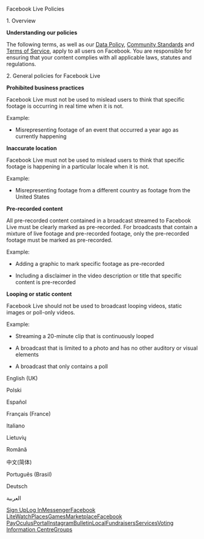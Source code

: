 Facebook Live Policies

1\. Overview

**Understanding our policies**

The following terms, as well as our [Data Policy](https://www.facebook.com/about/privacy/), [Community Standards](https://www.facebook.com/communitystandards/) and [Terms of Service](https://www.facebook.com/legal/terms), apply to all users on Facebook. You are responsible for ensuring that your content complies with all applicable laws, statutes and regulations.

2\. General policies for Facebook Live

**Prohibited business practices**

Facebook Live must not be used to mislead users to think that specific footage is occurring in real time when it is not.

Example:

*   Misrepresenting footage of an event that occurred a year ago as currently happening

**Inaccurate location**

Facebook Live must not be used to mislead users to think that specific footage is happening in a particular locale when it is not.

Example:

*   Misrepresenting footage from a different country as footage from the United States

**Pre-recorded content**

All pre-recorded content contained in a broadcast streamed to Facebook Live must be clearly marked as pre-recorded. For broadcasts that contain a mixture of live footage and pre-recorded footage, only the pre-recorded footage must be marked as pre-recorded.

Example:

*   Adding a graphic to mark specific footage as pre-recorded

*   Including a disclaimer in the video description or title that specific content is pre-recorded

**Looping or static content**

Facebook Live should not be used to broadcast looping videos, static images or poll-only videos.

Example:

*   Streaming a 20-minute clip that is continuously looped

*   A broadcast that is limited to a photo and has no other auditory or visual elements

*   A broadcast that only contains a poll

English (UK)

Polski

Español

Français (France)

Italiano

Lietuvių

Română

中文(简体)

Português (Brasil)

Deutsch

العربية

[Sign Up](https://www.facebook.com/reg/)[Log In](https://www.facebook.com/login/)[Messenger](https://l.facebook.com/l.php?u=https%3A%2F%2Fmessenger.com%2F&h=AT2QLQYnnYJpKTOWqIBvgKwGTV2qJZ7rXmvbqgXN81mdFQXnJ_DcO4f1RLlr6evab1jwQO9vd4Bl_o9D1WcYe0EAYYHPsGqfrVaFvA5DElV0886J9KjvefqmwPgYdnk1eilYL87MIwDdgG14i1MqLj62scwQiJx_I9NdTA)[Facebook Lite](https://www.facebook.com/lite/)[Watch](https://en-gb.facebook.com/watch/)[Places](https://www.facebook.com/places/)[Games](https://www.facebook.com/games/)[Marketplace](https://www.facebook.com/marketplace/)[Facebook Pay](https://pay.facebook.com/)[Oculus](https://l.facebook.com/l.php?u=https%3A%2F%2Fwww.oculus.com%2F&h=AT2QLQYnnYJpKTOWqIBvgKwGTV2qJZ7rXmvbqgXN81mdFQXnJ_DcO4f1RLlr6evab1jwQO9vd4Bl_o9D1WcYe0EAYYHPsGqfrVaFvA5DElV0886J9KjvefqmwPgYdnk1eilYL87MIwDdgG14i1MqLj62scwQiJx_I9NdTA)[Portal](https://portal.facebook.com/)[Instagram](https://l.facebook.com/l.php?u=https%3A%2F%2Fwww.instagram.com%2F&h=AT2QLQYnnYJpKTOWqIBvgKwGTV2qJZ7rXmvbqgXN81mdFQXnJ_DcO4f1RLlr6evab1jwQO9vd4Bl_o9D1WcYe0EAYYHPsGqfrVaFvA5DElV0886J9KjvefqmwPgYdnk1eilYL87MIwDdgG14i1MqLj62scwQiJx_I9NdTA)[Bulletin](https://www.bulletin.com/)[Local](https://www.facebook.com/local/lists/245019872666104/)[Fundraisers](https://www.facebook.com/fundraisers/)[Services](https://www.facebook.com/biz/directory/)[Voting Information Centre](https://www.facebook.com/votinginformationcenter/?entry_point=c2l0ZQ%3D%3D)[Groups](https://www.facebook.com/groups/explore/)